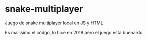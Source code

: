 # snake-multiplayer
Juego de snake multiplayer local en JS y HTML

Es mailisimo el códgo, lo hice en 2018 pero el juego esta buenardo

